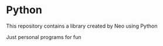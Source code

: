 # Python
This repository contains a library created by Neo using Python

Just personal programs for fun
